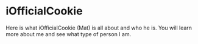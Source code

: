 # iOfficialCookie
Here is what iOfficialCookie (Mat) is all about and who he is. You will learn more about me and see what type of person I am.
